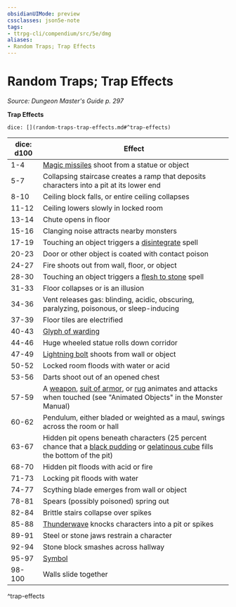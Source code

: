 ```yaml
---
obsidianUIMode: preview
cssclasses: json5e-note
tags:
- ttrpg-cli/compendium/src/5e/dmg
aliases:
- Random Traps; Trap Effects
---
```

# Random Traps; Trap Effects
*Source: Dungeon Master's Guide p. 297* 

**Trap Effects**

`dice: [](random-traps-trap-effects.md#^trap-effects)`

| dice: d100 | Effect |
|------------|--------|
| 1-4 | [Magic missiles](/3-Mechanics/CLI/spells/magic-missile-xphb.md) shoot from a statue or object |
| 5-7 | Collapsing staircase creates a ramp that deposits characters into a pit at its lower end |
| 8-10 | Ceiling block falls, or entire ceiling collapses |
| 11-12 | Ceiling lowers slowly in locked room |
| 13-14 | Chute opens in floor |
| 15-16 | Clanging noise attracts nearby monsters |
| 17-19 | Touching an object triggers a [disintegrate](/3-Mechanics/CLI/spells/disintegrate-xphb.md) spell |
| 20-23 | Door or other object is coated with contact poison |
| 24-27 | Fire shoots out from wall, floor, or object |
| 28-30 | Touching an object triggers a [flesh to stone](/3-Mechanics/CLI/spells/flesh-to-stone-xphb.md) spell |
| 31-33 | Floor collapses or is an illusion |
| 34-36 | Vent releases gas: blinding, acidic, obscuring, paralyzing, poisonous, or sleep-inducing |
| 37-39 | Floor tiles are electrified |
| 40-43 | [Glyph of warding](/3-Mechanics/CLI/spells/glyph-of-warding-xphb.md) |
| 44-46 | Huge wheeled statue rolls down corridor |
| 47-49 | [Lightning bolt](/3-Mechanics/CLI/spells/lightning-bolt-xphb.md) shoots from wall or object |
| 50-52 | Locked room floods with water or acid |
| 53-56 | Darts shoot out of an opened chest |
| 57-59 | A [weapon](/3-Mechanics/CLI/bestiary/construct/animated-flying-sword-xmm.md), [suit of armor](/3-Mechanics/CLI/bestiary/construct/animated-armor-xmm.md), or [rug](/3-Mechanics/CLI/bestiary/construct/animated-rug-of-smothering-xmm.md) animates and attacks when touched (see "Animated Objects" in the Monster Manual) |
| 60-62 | Pendulum, either bladed or weighted as a maul, swings across the room or hall |
| 63-67 | Hidden pit opens beneath characters (25 percent chance that a [black pudding](/3-Mechanics/CLI/bestiary/ooze/black-pudding-xmm.md) or [gelatinous cube](/3-Mechanics/CLI/bestiary/ooze/gelatinous-cube-xmm.md) fills the bottom of the pit) |
| 68-70 | Hidden pit floods with acid or fire |
| 71-73 | Locking pit floods with water |
| 74-77 | Scything blade emerges from wall or object |
| 78-81 | Spears (possibly poisoned) spring out |
| 82-84 | Brittle stairs collapse over spikes |
| 85-88 | [Thunderwave](/3-Mechanics/CLI/spells/thunderwave-xphb.md) knocks characters into a pit or spikes |
| 89-91 | Steel or stone jaws restrain a character |
| 92-94 | Stone block smashes across hallway |
| 95-97 | [Symbol](/3-Mechanics/CLI/spells/symbol-xphb.md) |
| 98-100 | Walls slide together |
^trap-effects